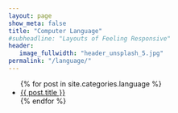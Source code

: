 ```yaml
---
layout: page
show_meta: false
title: "Computer Language"
#subheadline: "Layouts of Feeling Responsive"
header:
   image_fullwidth: "header_unsplash_5.jpg"
permalink: "/language/"
---
```

<ul>
    {% for post in site.categories.language %}
    <li><a href="{{ site.url }}{{ site.baseurl }}{{ post.url }}">{{ post.title }}</a></li>
    {% endfor %}
</ul>
